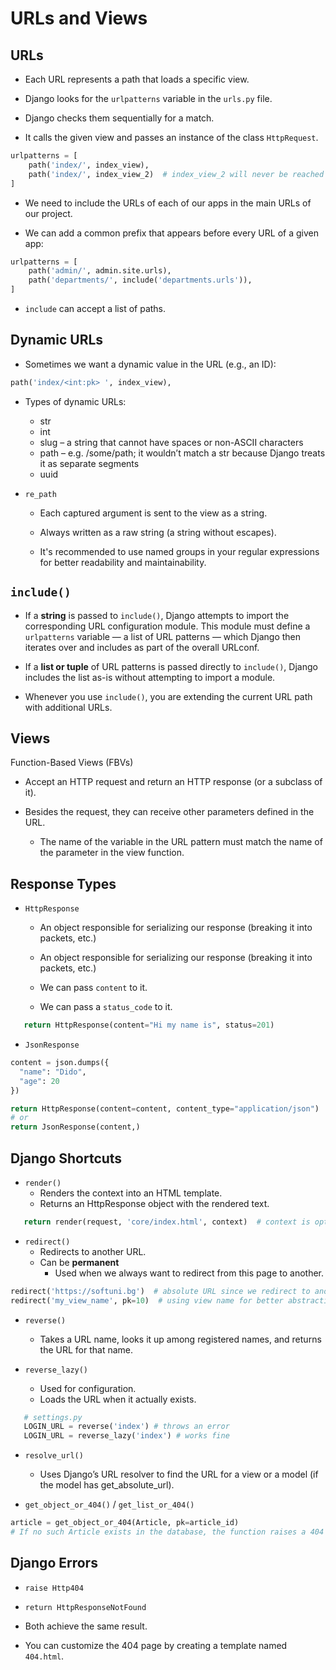 # URLs and Views

## URLs

-   Each URL represents a path that loads a specific view.

-   Django looks for the `urlpatterns` variable in the `urls.py` file.

-   Django checks them sequentially for a match.

-   It calls the given view and passes an instance of the class `HttpRequest`.

```python
urlpatterns = [
    path('index/', index_view),
    path('index/', index_view_2)  # index_view_2 will never be reached
]
```

-   We need to include the URLs of each of our apps in the main URLs of our project.

-   We can add a common prefix that appears before every URL of a given app:

```python
urlpatterns = [
    path('admin/', admin.site.urls),
    path('departments/', include('departments.urls')),
]
```

-   `include` can accept a list of paths.

## Dynamic URLs

-   Sometimes we want a dynamic value in the URL (e.g., an ID):

```python
path('index/<int:pk> ', index_view),
```

-   Types of dynamic URLs:

    -   str
    -   int
    -   slug – a string that cannot have spaces or non-ASCII characters
    -   path – e.g. /some/path; it wouldn’t match a str because Django treats it as separate segments
    -   uuid

-   `re_path`

    -   Each captured argument is sent to the view
        as a string.

    -   Always written as a raw string (a string without escapes).

    -   It's recommended to use named groups in your regular expressions for better readability and maintainability.

## `include()`

-   If a **string** is passed to `include()`, Django attempts to import the corresponding URL configuration module. This module must define a `urlpatterns` variable — a list of URL patterns — which Django then iterates over and includes as part of the overall URLconf.

-   If a **list or tuple** of URL patterns is passed directly to `include()`, Django includes the list as-is without attempting to import a module.

-   Whenever you use `include()`, you are extending the current URL path with additional URLs.

## Views

Function-Based Views (FBVs)

-   Accept an HTTP request and return an HTTP response (or a subclass of it).

-   Besides the request, they can receive other parameters defined in the URL.

    -   The name of the variable in the URL pattern must match the name of the parameter in the view function.

## Response Types

-   `HttpResponse`

    -   An object responsible for serializing our response (breaking it into packets, etc.)

    -   An object responsible for serializing our response (breaking it into packets, etc.)

    -   We can pass `content` to it.

    -   We can pass a `status_code` to it.

```python
   return HttpResponse(content="Hi my name is", status=201)
```

-   `JsonResponse`

```python
content = json.dumps({
  "name": "Dido",
  "age": 20
})

return HttpResponse(content=content, content_type="application/json")
# or
return JsonResponse(content,)
```

## Django Shortcuts

-   `render()`
    -   Renders the context into an HTML template.
    -   Returns an HttpResponse object with the rendered text.

```python
   return render(request, 'core/index.html', context)  # context is optional
```

-   `redirect()`
    -   Redirects to another URL.
    -   Can be **permanent**
        -   Used when we always want to redirect from this page to another.

```python
redirect('https://softuni.bg')  # absolute URL since we redirect to another app
redirect('my_view_name', pk=10)  # using view name for better abstraction
```

-   `reverse()`

    -   Takes a URL name, looks it up among registered names, and returns the URL for that name.

-   `reverse_lazy()`
    -   Used for configuration.
    -   Loads the URL when it actually exists.

```python
   # settings.py
   LOGIN_URL = reverse('index') # throws an error
   LOGIN_URL = reverse_lazy('index') # works fine
```

-   `resolve_url()`

    -   Uses Django’s URL resolver to find the URL for a view or a model (if the model has get_absolute_url).

-   `get_object_or_404()` / `get_list_or_404()`

```python
article = get_object_or_404(Article, pk=article_id)
# If no such Article exists in the database, the function raises a 404 error instead of crashing or returning None.
```

## Django Errors

-   `raise Http404`

-   `return HttpResponseNotFound`

-   Both achieve the same result.

-   You can customize the 404 page by creating a template named `404.html`.

